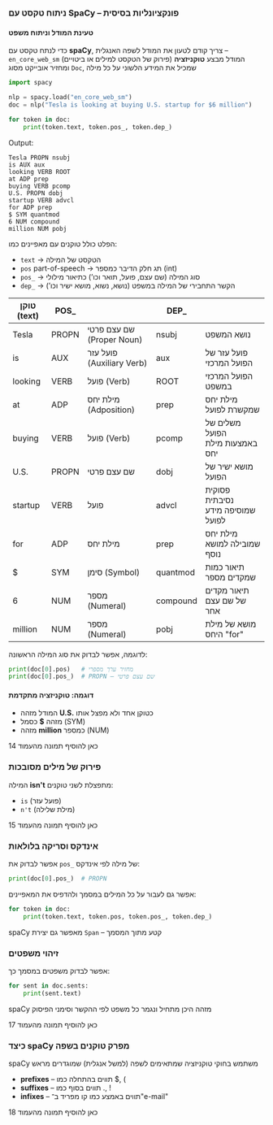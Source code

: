 ### ניתוח טקסט עם SpaCy – פונקציונליות בסיסית

#### טעינת המודל וניתוח משפט

כדי לנתח טקסט עם **spaCy**, צריך קודם לטעון את המודל לשפה האנגלית – `en_core_web_sm`
המודל מבצע **טוקניזציה** (פירוק של הטקסט למילים או ביטויים) ומחזיר אובייקט מסוג `Doc`, שמכיל את המידע הלשוני על כל מילה

```python
import spacy

nlp = spacy.load("en_core_web_sm")
doc = nlp("Tesla is looking at buying U.S. startup for $6 million")

for token in doc:
    print(token.text, token.pos_, token.dep_)
```

Output:
```
Tesla PROPN nsubj
is AUX aux
looking VERB ROOT
at ADP prep
buying VERB pcomp
U.S. PROPN dobj
startup VERB advcl
for ADP prep
$ SYM quantmod
6 NUM compound
million NUM pobj
```

הפלט כולל טוקנים עם מאפיינים כמו:

* `text` → הטקסט של המילה
* `pos` part-of-speech → תג חלק הדיבר כמספר (int)
* `pos_` → סוג המילה (שם עצם, פועל, תואר וכו’) כתיאור מילולי
* `dep_` → הקשר התחבירי של המילה במשפט (נושא, נשוא, מושא ישיר וכו’)


| טוקן (text) | POS\_ |                | DEP\_    |                         |
| ----------- | ----- | ------------------------- | -------- | --------------------------------- |
| Tesla       | PROPN | שם עצם פרטי (Proper Noun) | nsubj    | נושא המשפט                        |
| is          | AUX   | פועל עזר (Auxiliary Verb) | aux      | פועל עזר של הפועל המרכזי          |
| looking     | VERB  | פועל (Verb)               | ROOT     | הפועל המרכזי במשפט                |
| at          | ADP   | מילת יחס (Adposition)     | prep     | מילת יחס שמקשרת לפועל             |
| buying      | VERB  | פועל (Verb)               | pcomp    | משלים של הפועל באמצעות מילת יחס   |
| U.S.        | PROPN | שם עצם פרטי               | dobj     | מושא ישיר של הפועל                |
| startup     | VERB  | פועל                      | advcl    | פסוקית נסיבתית שמוסיפה מידע לפועל |
| for         | ADP   | מילת יחס                  | prep     | מילת יחס שמובילה למושא נוסף       |
| \$          | SYM   | סימן (Symbol)             | quantmod | תיאור כמות שמקדים מספר            |
| 6           | NUM   | מספר (Numeral)            | compound | תיאור מקדים של שם עצם אחר         |
| million     | NUM   | מספר (Numeral)            | pobj     | מושא של מילת היחס "for"           |

לדוגמה, אפשר לבדוק את סוג המילה הראשונה:

```python
print(doc[0].pos)   # מחזיר ערך מספרי
print(doc[0].pos_)  # PROPN – שם עצם פרטי
```

#### דוגמה: טוקניזציה מתקדמת

* המודל מזהה **U.S.** כטוקן אחד ולא מפצל אותו
* מזהה **\$** כסמל (SYM)
* מזהה **million** כמספר (NUM)

כאן להוסיף תמונה מהעמוד 14

### פירוק של מילים מסובכות

המילה **isn't** מתפצלת לשני טוקנים:

* `is` (פועל עזר)
* `n't` (מילת שלילה)

כאן להוסיף תמונה מהעמוד 15

### אינדקס וסריקה בלולאות

אפשר לבדוק את `pos_` של מילה לפי אינדקס:

```python
print(doc[0].pos_)  # PROPN
```

אפשר גם לעבור על כל המילים במסמך ולהדפיס את המאפיינים:

```python
for token in doc:
    print(token.text, token.pos, token.pos_, token.dep_)
```

spaCy מאפשר גם יצירת `Span` – קטע מתוך המסמך

### זיהוי משפטים

אפשר לבדוק משפטים במסמך כך:

```python
for sent in doc.sents:
    print(sent.text)
```

spaCy מזהה היכן מתחיל ונגמר כל משפט לפי ההקשר וסימני הפיסוק

כאן להוסיף תמונה מהעמוד 17

### כיצד spaCy מפרק טוקנים בשפה

spaCy משתמש בחוקי טוקניזציה שמתאימים לשפה (למשל אנגלית) שמוגדרים מראש

* **prefixes** – תווים בהתחלה כמו \$, (
* **suffixes** – תווים בסוף כמו ., !
* **infixes** – תווים באמצע כמו קו מפריד ב־"e-mail"

כאן להוסיף תמונה מהעמוד 18
